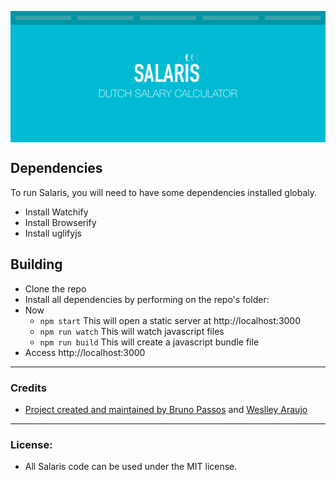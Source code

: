<img
  src="/img/salaris.jpg"
  width="600"
  align="middle"
/>

## Dependencies
To run Salaris, you will need to have some dependencies installed globaly.

* Install Watchify
* Install Browserify
* Install uglifyjs

## Building

* Clone the repo
* Install all dependencies by performing on the repo's folder:
* Now
  * `npm start` This will open a static server at http://localhost:3000
  * `npm run watch` This will watch javascript files
  * `npm run build` This will create a javascript bundle file
* Access http://localhost:3000


-----

### Credits

* [Project created and maintained by Bruno Passos](https://github.com/bpassos) and [Weslley Araujo](https://github.com/weslleyaraujo)

-----

### License:

* All Salaris code can be used under the MIT license.



